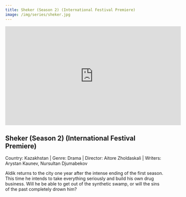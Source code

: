 ```yaml
---
title: Sheker (Season 2) (International Festival Premiere)
image: /img/series/sheker.jpg
---
```


<iframe width="560" height="315" src="https://www.youtube.com/embed/9zL40kZ2NxE" frameborder="0" allow="accelerometer; autoplay; encrypted-media; gyroscope; picture-in-picture" allowfullscreen></iframe>

## Sheker (Season 2) (International Festival Premiere)

Country: Kazakhstan | Genre: Drama | Director: Aitore Zholdaskali | Writers: Arystan Kaunev, Nursultan Djumabekov

Aldik returns to the city one year after the intense ending of the first season. This time he intends to take everything seriously and build his own drug business. Will he be able to get out of the synthetic swamp, or will the sins of the past completely drown him?
